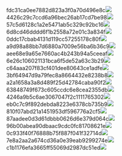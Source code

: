 fdc31ca0ee7882d823a3f0a70d496e8c<img  src="https://img.alicdn.com/bao/uploaded/i3/2639837995/TB2me9npIj_B1NjSZFHXXaDWpXa_!!2639837995.jpg_160x160.jpg">
4426c29c7ccd6a96bec26ab17cd7be98<img  src="https://img.alicdn.com/bao/uploaded/i4/2639837995/O1CN0128vl03pVszyGMqJ_!!2639837995.jpg_160x160.jpg">
57c5d6128c1a2e5471ab5c329c92bc16<img  src="https://img.alicdn.com/bao/uploaded/i3/2639837995/O1CN0128vl0EHQKbxN3lK_!!2639837995.jpg_160x160.jpg">
6d8cd46dddd6f1b2558a72e01c3a834f<img  src="https://img.alicdn.com/bao/uploaded/i2/2639837995/O1CN0128vl0Ih2dy6u3Fm_!!2639837995.jpg_160x160.jpg">
0ddc17cbab4131d119cc57255178c80f<img  src="https://img.alicdn.com/bao/uploaded/i1/2639837995/O1CN0128vl0KHRyAexEmp_!!2639837995.jpg_160x160.jpg">
a9d98a88bb7d6880a7009e56ba6b36c9<img  src="https://img.alicdn.com/bao/uploaded/i2/2639837995/TB2mEA3prZnBKNjSZFGXXbt3FXa_!!2639837995.jpg_160x160.jpg">
aee68e9a65e7660ac4b243b94a5ceeaf<img  src="https://img.alicdn.com/bao/uploaded/i3/2639837995/TB2Z4ECncj_B1NjSZFHXXaDWpXa_!!2639837995.jpg_160x160.jpg">
6e26c106021131bca6f5de52a63c3b29<img  src="https://img.alicdn.com/bao/uploaded/i3/2639837995/O1CN0128vl01xAQZlViQ5_!!2639837995.jpg_160x160.jpg">
c64aaa207f83cf401dee80643ce1adfe<img  src="https://img.alicdn.com/bao/uploaded/i4/2639837995/TB2HepBJh1YBuNjy1zcXXbNcXXa_!!2639837995.jpg_160x160.jpg">
3bf64947d9a79fec8a8664432e8238b8<img  src="https://img.alicdn.com/bao/uploaded/i4/2639837995/O1CN0128vl0crlIuBjuDl_!!2639837995.jpg_160x160.jpg">
a2a1658a3a8d489f25d42784caba90f2<img  src="https://img.alicdn.com/bao/uploaded/i4/2639837995/O1CN0128vl0FocLMl3t6j_!!2639837995.jpg_160x160.jpg">
63848749f673c605ccdc6e8cea2355db<img  src="https://img.alicdn.com/bao/uploaded/i1/2639837995/O1CN0128vl0Y8l0ANbkeI_!!2639837995.jpg_160x160.jpg">
4246a9b5c6ae3067047f2c1111765302<img  src="https://img.alicdn.com/imgextra/i4/2639837995/O1CN0128vl0exzR1gQdW1_!!2639837995.jpg">
eb0c7c9f892debda8223e6378cb735b9<img  src="https://img.alicdn.com/imgextra/i3/2639837995/O1CN0128vl0gkboxcAC6g_!!2639837995.jpg">
810f07abd21a1451953df596776a2cf5<img  src="https://img.alicdn.com/imgextra/i3/2639837995/O1CN0128vl0ggrMqq5N8n_!!2639837995.jpg">
87aadee0d3d61dbbb0626d6e379d064c<img  src="https://img.alicdn.com/imgextra/i2/2639837995/O1CN0128vl0ebHglYfpe3_!!2639837995.jpg">
96b00abea90dbaac9cdc0fc81708621e<img  src="https://img.alicdn.com/imgextra/i2/2639837995/O1CN0128vl0fPYD5k89Ex_!!2639837995.jpg">
0c933f40f76888b75f887f041f32714d<img  src="https://img.alicdn.com/imgextra/i3/2639837995/O1CN0128vl0h1XMKdF2mp_!!2639837995.jpg">
7e8a2aa2a674cd36a0e39eab9299274e<img  src="https://img.alicdn.com/imgextra/i4/2639837995/O1CN0128vl0aGAVs6TD9b_!!2639837995.jpg">
c1b1176efa3665ff55069d2987dc51ed<img  src="https://img.alicdn.com/imgextra/i3/2639837995/O1CN0128vl0ggtVnueFYh_!!2639837995.jpg">
